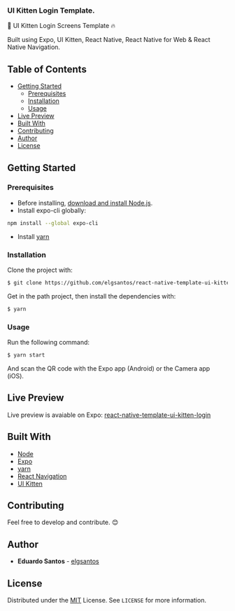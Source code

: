 ### UI Kitten Login Template.

:key: UI Kitten Login Screens Template :fire:

Built using Expo, UI Kitten, React Native, React Native for Web & React Native Navigation.

## Table of Contents
- [Getting Started](#getting-started)
  * [Prerequisites](#prerequisites)
  * [Installation](#installation)
  * [Usage](#usage)
- [Live Preview](#live-preview-on-expo)
- [Built With](#built-with)
- [Contributing](#contributing)
- [Author](#author)
- [License](#license)

## Getting Started

### Prerequisites

* Before installing, [download and install Node.js](https://nodejs.org/en/download/).
* Install expo-cli globally:
```sh
npm install --global expo-cli
```
* Install [yarn](https://classic.yarnpkg.com/en/docs/install/#windows-stable)

### Installation

Clone the project with:

```sh
$ git clone https://github.com/elgsantos/react-native-template-ui-kitten-login.git
```

Get in the path project, then install the dependencies with:

```sh
$ yarn
```

### Usage

Run the following command:

```sh
$ yarn start
```
And scan the QR code with the Expo app (Android) or the Camera app (iOS).

## Live Preview
Live preview is avaiable on Expo: [react-native-template-ui-kitten-login](https://exp.host/@elgsantos/react-native-template-ui-kitten-login)

## Built With

- [Node](https://nodejs.org/en/)
- [Expo](https://expo.io/)
- [yarn](https://classic.yarnpkg.com/en/docs/install/#windows-stable)
- [React Navigation](https://reactnavigation.org/docs/getting-started)
- [UI Kitten](https://akveo.github.io/react-native-ui-kitten/)

## Contributing

Feel free to develop and contribute. :blush:

## Author
* **Eduardo Santos** - [elgsantos](https://github.com/elgsantos/)

## License

Distributed under the [MIT](https://choosealicense.com/licenses/mit/) License. See `LICENSE` for more information.